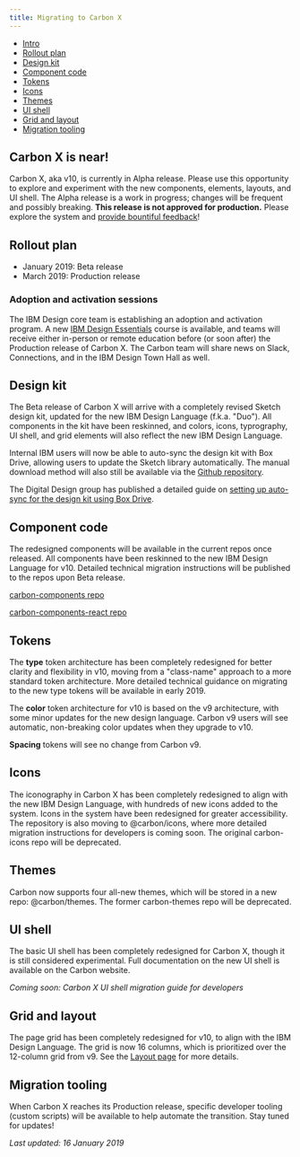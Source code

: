 ```yaml
---
title: Migrating to Carbon X
---
```


<anchor-links>
<ul>
  <li><a href="#carbon-x-is-near">Intro</a></li>
  <li><a href="#rollout-plan">Rollout plan</a></li>
  <li><a href="#design-kit">Design kit</a></li>
  <li><a href="#component-code">Component code</a></li>
  <li><a href="#tokens">Tokens</a></li>
  <li><a href="#icons">Icons</a></li>
  <li><a href="#themes">Themes</a></li>
  <li><a href="#ui-shell">UI shell</a></li>
  <li><a href="#grid-and-layout">Grid and layout</a></li>
  <li><a href="#migration-tooling">Migration tooling</a></li>
</ul>
</anchor-links>

## Carbon X is near!

Carbon X, aka v10, is currently in Alpha release. Please use this opportunity to explore and experiment with the new components, elements, layouts, and UI shell. The Alpha release is a work in progress; changes will be frequent and possibly breaking. **This release is not approved for production.** Please explore the system and [provide bountiful feedback](/help/support#github-issues)!

## Rollout plan

- January 2019: Beta release
- March 2019: Production release

### Adoption and activation sessions

<p>The IBM Design core team is establishing an adoption and activation program. A new <a href="https://w3.ibm.com/design/essentials" target="blank">IBM Design Essentials</a> course is available, and teams will receive either in-person or remote education before (or soon after) the Production release of Carbon X. The Carbon team will share news on Slack, Connections, and in the IBM Design Town Hall as well.</p>

## Design kit

The Beta release of Carbon X will arrive with a completely revised Sketch design kit, updated for the new IBM Design Language (f.k.a. "Duo"). All components in the kit have been reskinned, and colors, icons, typrography, UI shell, and grid elements will also reflect the new IBM Design Language.

Internal IBM users will now be able to auto-sync the design kit with Box Drive, allowing users to update the Sketch library automatically. The manual download method will also still be available via the [Github repository](https://github.com/IBM/carbon-design-kit).

The Digital Design group has published a detailed guide on [setting up auto-sync for the design kit using Box Drive](https://www.ibm.com/standards/web/design-kit/).

## Component code

The redesigned components will be available in the current repos once released. All components have been reskinned to the new IBM Design Language for v10. Detailed technical migration instructions will be published to the repos upon Beta release.

[carbon-components repo](https://github.com/IBM/carbon-components)

[carbon-components-react repo](https://github.com/IBM/carbon-components-react)

## Tokens

The **type** token architecture has been completely redesigned for better clarity and flexibility in v10, moving from a "class-name" approach to a more standard token architecture. More detailed technical guidance on migrating to the new type tokens will be available in early 2019.

The **color** token architecture for v10 is based on the v9 architecture, with some minor updates for the new design language. Carbon v9 users will see automatic, non-breaking color updates when they upgrade to v10.

**Spacing** tokens will see no change from Carbon v9.

## Icons

The iconography in Carbon X has been completely redesigned to align with the new IBM Design Language, with hundreds of new icons added to the system. Icons in the system have been redesigned for greater accessibility. The repository is also moving to @carbon/icons, where more detailed migration instructions for developers is coming soon. The original carbon-icons repo will be deprecated.

## Themes

Carbon now supports four all-new themes, which will be stored in a new repo: @carbon/themes. The former carbon-themes repo will be deprecated.

## UI shell

The basic UI shell has been completely redesigned for Carbon X, though it is still considered experimental. Full documentation on the new UI shell is available on the Carbon website.

_Coming soon: Carbon X UI shell migration guide for developers_

## Grid and layout

The page grid has been completely redesigned for v10, to align with the IBM Design Language. The grid is now 16 columns, which is prioritized over the 12-column grid from v9. See the [Layout page](/guidelines/layout) for more details.

## Migration tooling

When Carbon X reaches its Production release, specific developer tooling (custom scripts) will be available to help automate the transition. Stay tuned for updates!


_Last updated: 16 January 2019_